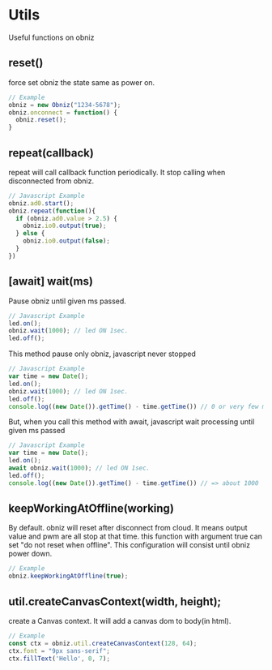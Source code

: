 # Utils
Useful functions on obniz

## reset()
force set obniz the state same as power on.

```Javascript
// Example
obniz = new Obniz("1234-5678");
obniz.onconnect = function() {
  obniz.reset();
}
```

## repeat(callback)
repeat will call callback function periodically.
It stop calling when disconnected from obniz.
```Javascript
// Javascript Example
obniz.ad0.start();
obniz.repeat(function(){
  if (obniz.ad0.value > 2.5) {
    obniz.io0.output(true);
  } else {
    obniz.io0.output(false);
  }
})
```
## [await] wait(ms)
Pause obniz until given ms passed.
```Javascript
// Javascript Example
led.on();
obniz.wait(1000); // led ON 1sec.
led.off();
```
This method pause only obniz, javascript never stopped
```Javascript
// Javascript Example
var time = new Date();
led.on();
obniz.wait(1000); // led ON 1sec.
led.off();
console.log((new Date()).getTime() - time.getTime()) // 0 or very few ms. not 1000ms.
```
But, when you call this method with await, javascript wait processing until given ms passed
```Javascript
// Javascript Example
var time = new Date();
led.on();
await obniz.wait(1000); // led ON 1sec.
led.off();
console.log((new Date()).getTime() - time.getTime()) // => about 1000
```

## keepWorkingAtOffline(working)
By default. obniz will reset after disconnect from cloud.
It means output value and pwm are all stop at that time.
this function with argument true can set "do not reset when offline".
This configuration will consist until obniz power down.
```Javascript
// Example
obniz.keepWorkingAtOffline(true);
```

## util.createCanvasContext(width, height);
create a Canvas context.
It will add a canvas dom to body(in html).

```Javascript
// Example
const ctx = obniz.util.createCanvasContext(128, 64);
ctx.font = "9px sans-serif";
ctx.fillText('Hello', 0, 7);
```